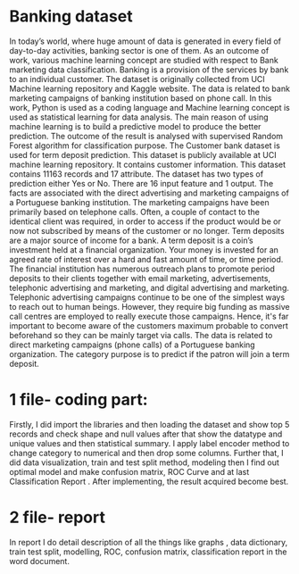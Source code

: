 # Banking dataset
In today’s world, where huge amount of data is generated in every field of day-to-day activities, banking sector is one of them. As an outcome of work, various machine learning concept are studied with respect to Bank marketing data classification. Banking is a provision of the services by bank to an individual customer. The dataset is originally collected from UCI Machine learning repository and Kaggle website. The data is related to bank marketing campaigns of banking institution based on phone call. In this work, Python is used as a coding language and Machine learning concept is used as statistical learning for data analysis. The main reason of using machine learning is to build a predictive model to produce the better prediction. The outcome of the result is analysed with supervised Random Forest algorithm for classification purpose. The Customer bank dataset is used for term deposit prediction. This dataset is publicly available at UCI machine learning repository. It contains customer information. This dataset contains 11163 records and 17 attribute. The dataset has two types of prediction either Yes or No. There are 16 input feature and 1 output. The facts are associated with the direct advertising and marketing campaigns of a Portuguese banking institution. The marketing campaigns have been primarily based on telephone calls. Often, a couple of contact to the identical client was required, in order to access if the product would be or now not subscribed by means of the customer or no longer. Term deposits are a major source of income for a bank. A term deposit is a coin’s investment held at a financial organization. Your money is invested for an agreed rate of interest over a hard and fast amount of time, or time period. The financial institution has numerous outreach plans to promote period deposits to their clients together with email marketing, advertisements, telephonic advertising and marketing, and digital advertising and marketing. Telephonic advertising campaigns continue to be one of the simplest ways to reach out to human beings. However, they require big funding as massive call centres are employed to really execute those campaigns. Hence, it's far important to become aware of the customers maximum probable to convert beforehand so they can be mainly target via calls. The data is related to direct marketing campaigns (phone calls) of a Portuguese banking organization. The category purpose is to predict if the patron will join a term deposit.
# 1 file- coding part:
Firstly, I did import the libraries and then loading the dataset and show top 5 records and check shape and null values after that show the datatype and unique values and then statistical summary.
I apply label encoder method to change category to numerical and then drop some columns. Further that, I did data visualization, train and test split method, modeling then I find out optimal model and make confusion matrix, ROC Curve and at last Classification Report .
After implementing, the result acquired become best.
# 2 file- report
In report I do detail description of all the things like graphs , data dictionary, train test split, modelling, ROC, confusion matrix, classification report in the word document.
